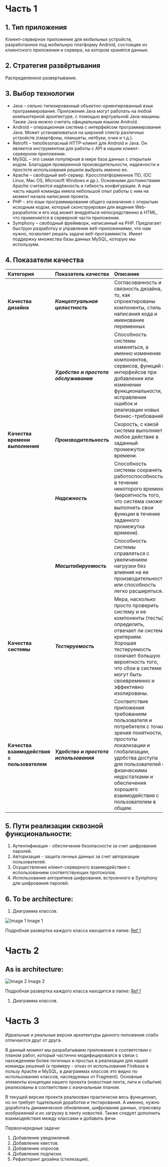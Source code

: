 # Часть 1
## 1.	Тип приложения
Клиент-серверное приложение для мобильных устройств, разработанное под мобильную платформу Android, состоящее из клиентского приложения и сервера, на котором хранятся данные.
## 2.	Стратегия развёртывания
Распределенное развертывание.
## 3. Выбор технологии
  - Java – сильно типизированный объектно-ориентированный язык программирования. Приложения Java могут работать на любой компьютерной архитектуре, с помощью виртуальной Java-машины. Также Java можно считать официальным языком Android.
  - Android – операционная система с интерфейсом программирования Java. Может устанавливаться на широкий спектр различных устройств (смартфоны, планшеты, нетбуки, очки и т.д.).
  - Retrofit – типобезопасный HTTP-клиент для Android и Java. Он является инструментом для работы с API в нашем клиент-серверном приложении.
  - MySQL – это самая популярная в мире база данных с открытым кодом. Благодаря проверенной производительности, надежности и простоте использования решили выбрать именно ее.
  - Apache – свободный веб-сервер. Кроссплатформенное ПО, (ОС Linux, Mac OS, Microsoft Windows и др.). Основными достоинствами Apache считаются надёжность и гибкость конфигурации. А еще часть нашей команды имела небольшой опыт работы с ним на момент начала написания проекта.
  - PHP – это язык программирования общего назначения с открытым исходным кодом, который сконструирован для ведения Web-разработок и его код может внедряться непосредственно в HTML, что применяется в серверной части приложения.
  - Symphony – свободный фреймворк, написанный на PHP. Предлагает быструю разработку и управление веб-приложениями, что нам нужно, позволяет решать задачи веб-программиста. Имеет поддержку множества базы данных MySQL, которую мы используем.
## 4. Показатели качества
|Категория|Показатель качества|Описание|  
|:--|:--|:--|   
|**Качества дизайна**|***Концептуальная целостность*** | Согласованность и связность дизайна, то, как спроектированы компоненты, стиль написания кода и именование переменных|   
| |***Удобство и простота обслуживания***|Способность системы изменяться, а именно изменение компонентов, сервисов, функций и интерфейсов при добавлении или изменении функциональности, исправлении ошибок и реализации новых бизнес-требований.|   
|**Качества времени выполнения**|***Производительность*** |Скорость, с какой система выполняет любое действие в заданный промежуток времени. |   
||***Надежность***|Способность системы сохранять работоспособность в течение некоторого времени (вероятность того, что система сможет выполнять свои функции в течение заданного промежутка времени).|   
||***Масштабируемость***|Способность системы справляться с увеличением нагрузки без влияния на ее производительность или способность легко расширяться.|   
|**Качества системы**|***Тестируемость***|Мера, насколько просто проверить систему и ее компоненты (тесты), определить, отвечает ли система критериям. Хорошая тестируемость означает большую вероятность того, что сбои в системе могут быть своевременно и эффективно изолированы.|   
|**Качества взаимодействия с пользователем**|***Удобство и простота использования***|Соответствие приложения требованиям пользователя и потребителя с точки зрения понятности, простоты локализации и глобализации, удобства доступа для пользователей с физическими недостатками и обеспечения хорошего взаимодействия с пользователем в общем.|
## 5.  Пути реализации сквозной функциональности:
1. Аутентификация - обеспечение безопасности за счет шифрования паролей.
2. Авторизация - защита личных данных за счет авторизации пользователей.
3. Осуществление клиент-серверного взаимодействия с использованием соответствующих протоколов.
4. Использование алгоритмов шифрования, встроенного в Symphony для шифрования паролей.
## 6. To be architecture:
1. Диаграмма классов.

![Image 1](https://github.com/550502daryachyruk/StudentLife/tree/master/Documentation/pictures/ClassDiagramExpected.png)
Image 1

Подробная развертка каждого класса находится в папке:
[Ref 1](https://github.com/550502daryachyruk/StudentLife/tree/master/Documentation/pictures/classesExpected)

# Часть 2
## As is architecture:

![Image 2](https://github.com/550502daryachyruk/StudentLife/tree/master/Documentation/pictures/ClassDiagramReal.png)
Image 2


Подробная развертка каждого класса находится в папке:
[Ref 1](https://github.com/550502daryachyruk/StudentLife/tree/master/Documentation/pictures/classesReal)

1. Диаграмма классов.
# Часть 3

Идеальные и реальные версии архитектуры данного пиложения слабо отличаются друг от друга.

В данный момент мы разрабатываем приложение в соответствии с планом работ, который частично модифицировался в связи с нахождением более логичных и простых в реализации для нашей команды решений (к примеру - отказ от использования Firebase в пользу Apache и MySQL, в диаграммах классов это видно по использованию классов, наследуемых от Fragment). Основные элементы концепции нашего проекта (новостная лента, лиги и события) реализованы в соответствии с изначальным планом.

В текущей версии проекта реализован практически весь функционал, но он требует тщательной доработки и тестирования. А именно, нужно доработать динамическое обновление, шифрование данных, отрисовку изображений и их загрузку в ленту новостей. Также следует дополнить взаимодействия между классами и добавить фичи.

Первоочередные задачи:
1. Добавление уведомлений.
2. Добавление квестов.
3. Добавление опросов.
4. Добавление подписки.
5. Рефакторинг дизайна (стилизация).
